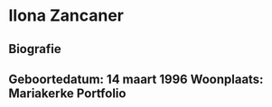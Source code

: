 Ilona Zancaner 
==========
Biografie
------
**Geboortedatum:** 14 maart 1996
**Woonplaats:** Mariakerke
Portfolio
---------